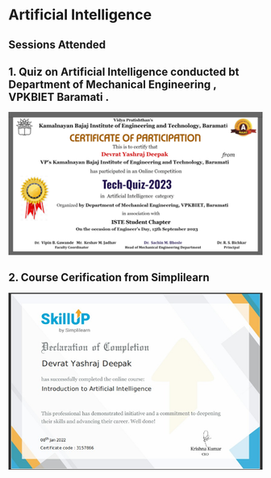 
# Artificial Intelligence

## Sessions Attended

## 1. Quiz on  Artificial Intelligence conducted bt Department of Mechanical Engineering , VPKBIET Baramati .
![Logo](https://github.com/yashraj9011/AIDS-Semester-5/blob/master/Artificial%20Intelligence/AI%201.png)

##  2. Course Cerification from Simplilearn
![Logo](https://github.com/yashraj9011/AIDS-Semester-5/blob/master/Artificial%20Intelligence/Web%20capture_11-10-2023_124243_.jpeg)
